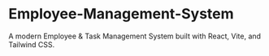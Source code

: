 # Employee-Management-System
A modern Employee &amp; Task Management System built with React, Vite, and Tailwind CSS.
